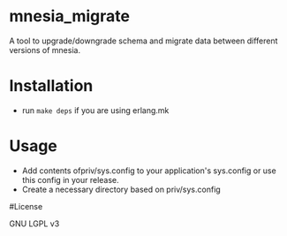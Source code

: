 # mnesia_migrate
A tool to upgrade/downgrade schema and migrate data between different versions of mnesia.

# Installation

* run `make deps` if you are using erlang.mk

# Usage

* Add contents ofpriv/sys.config to your application's sys.config or use this config in your release.
* Create a necessary directory based on priv/sys.config

#License

GNU LGPL v3
